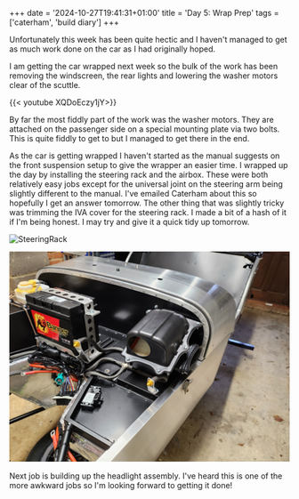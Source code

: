 +++
date = '2024-10-27T19:41:31+01:00'
title = 'Day 5: Wrap Prep'
tags = ['caterham', 'build diary']
+++

Unfortunately this week has been quite hectic and I haven't managed to get as much work done on the car as I had originally hoped. 

I am getting the car wrapped next week so the bulk of the work has been removing the windscreen, the rear lights and lowering the washer motors clear of the scuttle. 

{{< youtube XQDoEczy1jY>}}

By far the most fiddly part of the work was the washer motors. They are attached on the passenger side on a special mounting plate via two bolts. This is quite fiddly to get to but I managed to get there in the end. 

As the car is getting wrapped I haven't started as the manual suggests on the front suspension setup to give the wrapper an easier time. I wrapped up the day by installing the steering rack and the airbox. These were both relatively easy jobs except for the universal joint on the steering arm being slightly different to the manual. I've emailed Caterham about this so hopefully I get an answer tomorrow. The other thing that was slightly tricky was trimming the IVA cover for the steering rack. I made a bit of a hash of it if I'm being honest. I may try and give it a quick tidy up tomorrow. 

![SteeringRack](images/steeringrack.jpg) 

![AirBox](images/airbox.jpg) 

Next job is building up the headlight assembly. I've heard this is one of the more awkward jobs so I'm looking forward to getting it done! 

